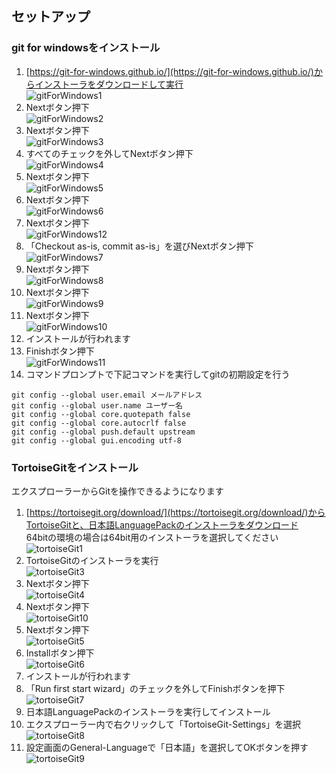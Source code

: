 ## セットアップ
### git for windowsをインストール

1. [https://git-for-windows.github.io/](https://git-for-windows.github.io/)からインストーラをダウンロードして実行  
![gitForWindows1](./images/gitForWindows1.png)  
2. Nextボタン押下  
![gitForWindows2](./images/gitForWindows2.png)  
3. Nextボタン押下  
![gitForWindows3](./images/gitForWindows3.png)  
4. すべてのチェックを外してNextボタン押下  
![gitForWindows4](./images/gitForWindows4.png)  
5. Nextボタン押下  
![gitForWindows5](./images/gitForWindows5.png)  
6. Nextボタン押下  
![gitForWindows6](./images/gitForWindows6.png)  
7. Nextボタン押下    
![gitForWindows12](./images/gitForWindows12.png)  
8. 「Checkout as-is, commit as-is」を選びNextボタン押下  
![gitForWindows7](./images/gitForWindows7.png)  
9. Nextボタン押下  
![gitForWindows8](./images/gitForWindows8.png)  
10. Nextボタン押下  
![gitForWindows9](./images/gitForWindows9.png)  
11. Nextボタン押下  
![gitForWindows10](./images/gitForWindows10.png)  
12. インストールが行われます  
13. Finishボタン押下  
![gitForWindows11](./images/gitForWindows11.png)  
14. コマンドプロンプトで下記コマンドを実行してgitの初期設定を行う
```
git config --global user.email メールアドレス
git config --global user.name ユーザー名
git config --global core.quotepath false
git config --global core.autocrlf false
git config --global push.default upstream
git config --global gui.encoding utf-8
```

### TortoiseGitをインストール

エクスプローラーからGitを操作できるようになります

1. [https://tortoisegit.org/download/](https://tortoisegit.org/download/)からTortoiseGitと、日本語LanguagePackのインストーラをダウンロード  
64bitの環境の場合は64bit用のインストーラを選択してください  
![tortoiseGit1](./images/tortoiseGit1.png)  
2. TortoiseGitのインストーラを実行  
![tortoiseGit3](./images/tortoiseGit3.png)  
3. Nextボタン押下  
![tortoiseGit4](./images/tortoiseGit4.png)  
4. Nextボタン押下  
![tortoiseGit10](./images/tortoiseGit10.png)  
5. Nextボタン押下  
![tortoiseGit5](./images/tortoiseGit5.png)  
6. Installボタン押下  
![tortoiseGit6](./images/tortoiseGit6.png)  
7. インストールが行われます  
8. 「Run first start wizard」のチェックを外してFinishボタンを押下  
![tortoiseGit7](./images/tortoiseGit7.png)  
9. 日本語LanguagePackのインストーラを実行してインストール
10. エクスプローラー内で右クリックして「TortoiseGit-Settings」を選択
![tortoiseGit8](./images/tortoiseGit8.png)  
11. 設定画面のGeneral-Languageで「日本語」を選択してOKボタンを押す
![tortoiseGit9](./images/tortoiseGit9.png)  

